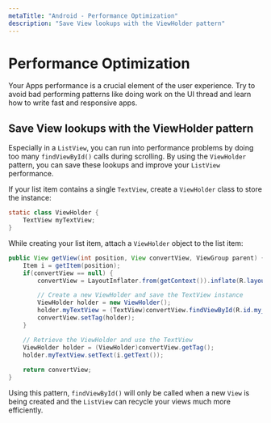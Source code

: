 ```yaml
---
metaTitle: "Android - Performance Optimization"
description: "Save View lookups with the ViewHolder pattern"
---
```


# Performance Optimization


Your Apps performance is a crucial element of the user experience. Try to avoid bad performing patterns like doing work on the UI thread and learn how to write fast and responsive apps.



## Save View lookups with the ViewHolder pattern


Especially in a `ListView`, you can run into performance problems by doing too many `findViewById()` calls during scrolling. By using the `ViewHolder` pattern, you can save these lookups and improve your `ListView` performance.

If your list item contains a single `TextView`, create a `ViewHolder` class to store the instance:

```java
static class ViewHolder {
    TextView myTextView;
}

```

While creating your list item, attach a `ViewHolder` object to the list item:

```java
public View getView(int position, View convertView, ViewGroup parent) {
    Item i = getItem(position);
    if(convertView == null) {
        convertView = LayoutInflater.from(getContext()).inflate(R.layout.list_item, parent, false);

        // Create a new ViewHolder and save the TextView instance
        ViewHolder holder = new ViewHolder();
        holder.myTextView = (TextView)convertView.findViewById(R.id.my_text_view);
        convertView.setTag(holder);
    }

    // Retrieve the ViewHolder and use the TextView
    ViewHolder holder = (ViewHolder)convertView.getTag();
    holder.myTextView.setText(i.getText());
   
    return convertView;
}

```

Using this pattern, `findViewById()` will only be called when a new `View` is being created and the `ListView` can recycle your views much more efficiently.

